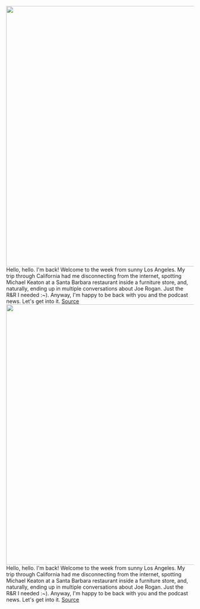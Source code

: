 <img src='https://cdn.vox-cdn.com/thumbor/96HNRS6JiPCKU8NX8pEsRupB4RM=/0x0:1548x1104/1200x800/filters:focal(773x431:1019x677)/cdn.vox-cdn.com/uploads/chorus_image/image/70429872/Screen_Shot_2022_01_24_at_6.35.51_PM.0.png' width='700px' /><br/>
Hello, hello. I'm back! Welcome to the week from sunny Los Angeles. My trip through California had me disconnecting from the internet, spotting Michael Keaton at a Santa Barbara restaurant inside a furniture store, and, naturally, ending up in multiple conversations about Joe Rogan. Just the R&R I needed :~). Anyway, I'm happy to be back with you and the podcast news. Let's get into it.
<a href='https://www.theverge.com/2022/1/25/22900145/amazon-music-my-favorite-murder-podcast-deal-hot-pod'> Source <a/><img src='https://cdn.vox-cdn.com/thumbor/96HNRS6JiPCKU8NX8pEsRupB4RM=/0x0:1548x1104/1200x800/filters:focal(773x431:1019x677)/cdn.vox-cdn.com/uploads/chorus_image/image/70429872/Screen_Shot_2022_01_24_at_6.35.51_PM.0.png' width='700px' /><br/>
Hello, hello. I'm back! Welcome to the week from sunny Los Angeles. My trip through California had me disconnecting from the internet, spotting Michael Keaton at a Santa Barbara restaurant inside a furniture store, and, naturally, ending up in multiple conversations about Joe Rogan. Just the R&R I needed :~). Anyway, I'm happy to be back with you and the podcast news. Let's get into it.
<a href='https://www.theverge.com/2022/1/25/22900145/amazon-music-my-favorite-murder-podcast-deal-hot-pod'> Source <a/>